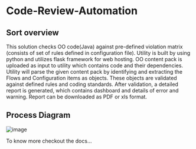 # Code-Review-Automation
## Sort overview
This solution checks OO code(Java) against pre-defined violation matrix (consists of set of rules defined in configuration file). Utility is built by using python and utilizes flask framework for web hosting. OO content pack is uploaded as input to utility which contains code and their dependencies. Utility will parse the given content pack by identifying and extracting the Flows and Configuration items as objects. These objects are validated against defined rules and coding standards. After validation, a detailed report is generated, which contains dashboard and details of error and warning. Report can be downloaded as PDF or xls format.

## Process Diagram
![image](https://user-images.githubusercontent.com/47567642/180967746-14d0aee1-2ae6-4381-8c60-abbae2ae22c4.png)

To know more checkout the docs...
